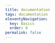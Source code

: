 ```yaml
---
title: documentation
tags: documentation
eleventyNavigation:
  key: Basics
  order: 0
permalink: false
---
```

